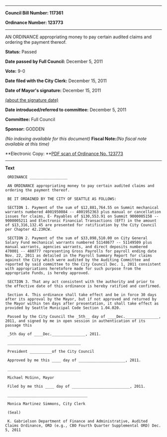 

********

**Council Bill Number: 117361**
   
**Ordinance Number: 123773**
********

 AN ORDINANCE appropriating money to pay certain audited claims and ordering the payment thereof.

**Status:** Passed
   
**Date passed by Full Council:** December 5, 2011
   
**Vote:** 9-0
   
**Date filed with the City Clerk:** December 15, 2011
   
**Date of Mayor's signature:** December 15, 2011
   
[(about the signature date)](/~public/approvaldate.htm)
   
   
   
**Date introduced/referred to committee:** December 5, 2011
   
**Committee:** Full Council
   
**Sponsor:** GODDEN
   
   
_(No indexing available for this document)_
**Fiscal Note:**_(No fiscal note available at this time)_

**Electronic Copy: **[PDF scan of Ordinance No. 123773](/~archives/Ordinances/Ord_123773.pdf)

********

**Text**
   
```
 ORDINANCE _________________

 AN ORDINANCE appropriating money to pay certain audited claims and ordering the payment thereof.

 BE IT ORDAINED BY THE CITY OF SEATTLE AS FOLLOWS:

 SECTION 1. Payment of the sum of $12,881,764.55 on Summit mechanical warrants numbered 4001950084 -- 4001952363 plus manual or cancellation issues for claims, E- Payables of $130,553.91 on Summit 9000005158 -- 9000005211 and Electronic Financial Transactions (EFT) in the amount of $13,316,132.45 are presented for ratification by the City Council per Chapter 42.23RCW.

 SECTION 2. Payment of the sum of $33,098,510.00 on City General Salary Fund mechanical warrants numbered 51148677 -- 51149509 plus manual warrants, agencies warrants, and direct deposits numbered 470001 -- 480777 representing Gross Payrolls for payroll ending date Nov. 22, 2011 as detailed in the Payroll Summary Report for claims against the City which were audited by the Auditing Committee and reported by said committee to the City Council Dec. 1, 2011 consistent with appropriations heretofore made for such purpose from the appropriate Funds, is hereby approved.

 SECTION 3. That any act consistent with the authority and prior to the effective date of this ordinance is hereby ratified and confirmed.

 Section 4. This ordinance shall take effect and be in force 30 days after its approval by the Mayor, but if not approved and returned by the Mayor within ten days after presentation, it shall take effect as provided by Seattle Municipal Code Section 1.04.020.

 Passed by the City Council the _5th__ day of ____Dec._______________, 2011, and signed by me in open session in authentication of its passage this

 _5th day of ____Dec._______________, 2011.

 _________________________________

 President __________of the City Council

 Approved by me this ____ day of _____________________, 2011.

 _________________________________

 Michael McGinn, Mayor

 Filed by me this ____ day of __________________________, 2011.

 ____________________________________

 Monica Martinez Simmons, City Clerk

 (Seal)

 K. Gabrielson Department of Finance and Administrative, Audited Claims Ordinance, ORD (e.g., CBO Fourth Quarter Supplemental ORD) Dec. 5, 2011

```
